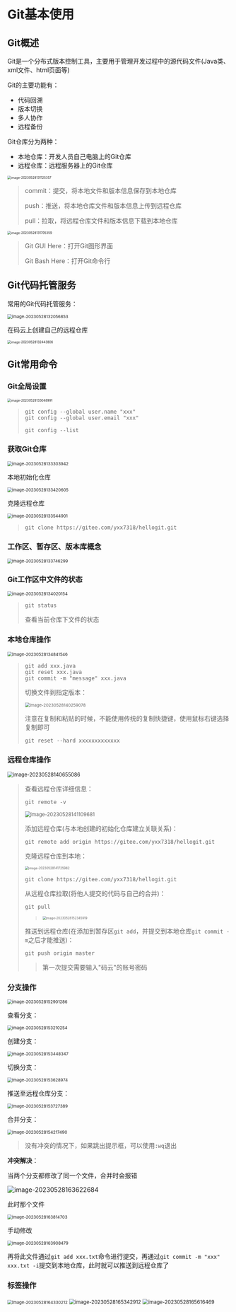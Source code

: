 # Git基本使用

## Git概述

Git是一个分布式版本控制工具，主要用于管理开发过程中的源代码文件(Java类、xml文件、html页面等)

Git的主要功能有：

- 代码回溯
- 版本切换
- 多人协作
- 远程备份

Git仓库分为两种：

- 本地仓库：开发人员自己电脑上的Git仓库
- 远程仓库：远程服务器上的Git仓库

<img src="img/1.Git基本使用/image-20230528131125357.png" alt="image-20230528131125357" style="zoom: 50%;" />

> commit：提交，将本地文件和版本信息保存到本地仓库
>
> push：推送，将本地仓库文件和版本信息上传到远程仓库
>
> pull：拉取，将远程仓库文件和版本信息下载到本地仓库

<img src="img/1.Git基本使用/image-20230528131705359.png" alt="image-20230528131705359" style="zoom:50%;" />

> Git GUI Here：打开Git图形界面
>
> Git Bash Here：打开Git命令行

## Git代码托管服务

常用的Git代码托管服务：

<img src="img/1.Git基本使用/image-20230528132056853.png" alt="image-20230528132056853" style="zoom: 67%;" />

在码云上创建自己的远程仓库

<img src="img/1.Git基本使用/image-20230528132443806.png" alt="image-20230528132443806" style="zoom:50%;" />

## Git常用命令

### Git全局设置

<img src="img/1.Git基本使用/image-20230528133048991.png" alt="image-20230528133048991" style="zoom:50%;" />

> ```
> git config --global user.name "xxx"
> git config --global user.email "xxx"
> 
> git config --list
> ```

### 获取Git仓库

<img src="img/1.Git基本使用/image-20230528133303942.png" alt="image-20230528133303942" style="zoom: 67%;" />

本地初始化仓库

<img src="img/1.Git基本使用/image-20230528133420605.png" alt="image-20230528133420605" style="zoom: 67%;" />

克隆远程仓库

<img src="img/1.Git基本使用/image-20230528133544901.png" alt="image-20230528133544901" style="zoom: 67%;" />

> ```
> git clone https://gitee.com/yxx7318/hellogit.git
> ```

### 工作区、暂存区、版本库概念

<img src="img/1.Git基本使用/image-20230528133746299.png" alt="image-20230528133746299" style="zoom:67%;" />

### Git工作区中文件的状态

<img src="img/1.Git基本使用/image-20230528134020154.png" alt="image-20230528134020154" style="zoom: 67%;" />

> ```
> git status
> ```
>
> 查看当前仓库下文件的状态

### 本地仓库操作

<img src="img/1.Git基本使用/image-20230528134841546.png" alt="image-20230528134841546" style="zoom: 67%;" />

> ```
> git add xxx.java
> git reset xxx.java
> git commit -m "message" xxx.java
> ```
>
> 切换文件到指定版本：
>
> <img src="img/1.Git基本使用/image-20230528140259078.png" alt="image-20230528140259078" style="zoom: 67%;" />
>
> 注意在复制和粘贴的时候，不能使用传统的复制快捷键，使用鼠标右键选择复制即可
>
> ```
> git reset --hard xxxxxxxxxxxxx
> ```

### 远程仓库操作

<img src="img/1.Git基本使用/image-20230528140655086.png" alt="image-20230528140655086" style="zoom: 80%;" />

> 查看远程仓库详细信息：
>
> ```
> git remote -v
> ```
>
> <img src="img/1.Git基本使用/image-20230528141109681.png" alt="image-20230528141109681" style="zoom: 80%;" />
>
> 添加远程仓库(与本地创建的初始化仓库建立关联关系)：
>
> ```
> git remote add origin https://gitee.com/yxx7318/hellogit.git
> ```
>
> 克隆远程仓库到本地：
>
> <img src="img/1.Git基本使用/image-20230528141725962.png" alt="image-20230528141725962" style="zoom:50%;" />
>
> ```
> git clone https://gitee.com/yxx7318/hellogit.git
> ```
>
> 从远程仓库拉取(将他人提交的代码与自己的合并)：
>
> ```
> git pull
> ```
>
> > <img src="img/1.Git基本使用/image-20230528152345919.png" alt="image-20230528152345919" style="zoom: 50%;" />
>
> 推送到远程仓库(在添加到暂存区`git add`，并提交到本地仓库`git commit -m`之后才能推送)：
>
> ```
> git push origin master
> ```
>
> > 第一次提交需要输入"码云"的账号密码

### 分支操作

<img src="img/1.Git基本使用/image-20230528152901286.png" alt="image-20230528152901286" style="zoom: 67%;" />

查看分支：

<img src="img/1.Git基本使用/image-20230528153210254.png" alt="image-20230528153210254" style="zoom: 67%;" />

创建分支：

<img src="img/1.Git基本使用/image-20230528153448347.png" alt="image-20230528153448347" style="zoom:67%;" />

切换分支：

<img src="img/1.Git基本使用/image-20230528153628974.png" alt="image-20230528153628974" style="zoom:67%;" />

推送至远程仓库分支：

<img src="img/1.Git基本使用/image-20230528153727389.png" alt="image-20230528153727389" style="zoom:67%;" />

合并分支：

<img src="img/1.Git基本使用/image-20230528154217490.png" alt="image-20230528154217490" style="zoom:67%;" />

> 没有冲突的情况下，如果跳出提示框，可以使用`:wq`退出

**冲突解决**：

当两个分支都修改了同一个文件，合并时会报错

<img src="img/1.Git基本使用/image-20230528163622684.png" alt="image-20230528163622684"  />

此时那个文件

<img src="img/1.Git基本使用/image-20230528163814703.png" alt="image-20230528163814703" style="zoom:67%;" />

手动修改

<img src="img/1.Git基本使用/image-20230528163908479.png" alt="image-20230528163908479" style="zoom:67%;" />

再将此文件通过`git add xxx.txt`命令进行提交，再通过`git commit -m "xxx" xxx.txt -i`提交到本地仓库，此时就可以推送到远程仓库了

### 标签操作

<img src="img/1.Git基本使用/image-20230528164330212.png" alt="image-20230528164330212" style="zoom: 67%;" />

<img src="img/1.Git基本使用/image-20230528165342912.png" alt="image-20230528165342912" style="zoom: 80%;" />

<img src="img/1.Git基本使用/image-20230528165616469.png" alt="image-20230528165616469" style="zoom: 80%;" />